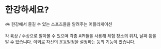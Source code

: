 # 한강하세요?
🚲 한강에서 즐길 수 있는 스포츠들을 알려주는 어플리케이션

각 육상 / 수상으로 알아볼 수 있으며 각종 API들을 사용해
체험 장소의 위치, 날짜 등을 알 수 있습니다. 이외로 자신의 운동일정을 설정하는 등의 기능이 있습니다.
